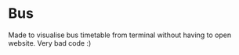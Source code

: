 # Bus
Made to visualise bus timetable from terminal without having to open website.
Very bad code :)
